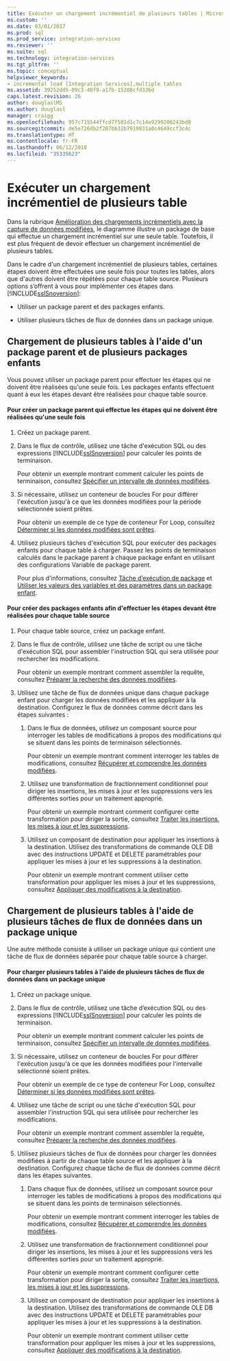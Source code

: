 ```yaml
---
title: Exécuter un chargement incrémentiel de plusieurs tables | Microsoft Docs
ms.custom: ''
ms.date: 03/01/2017
ms.prod: sql
ms.prod_service: integration-services
ms.reviewer: ''
ms.suite: sql
ms.technology: integration-services
ms.tgt_pltfrm: ''
ms.topic: conceptual
helpviewer_keywords:
- incremental load [Integration Services],multiple tables
ms.assetid: 39252dd5-09c3-46f9-a17b-15208cfd336d
caps.latest.revision: 26
author: douglaslMS
ms.author: douglasl
manager: craigg
ms.openlocfilehash: 957c715544ffcd7f581d1c7c14a9299206243bd8
ms.sourcegitcommit: de5e726db2f287bb32b7910831a0c4649ccf3c4c
ms.translationtype: HT
ms.contentlocale: fr-FR
ms.lasthandoff: 06/12/2018
ms.locfileid: "35335623"
---
```

# <a name="perform-an-incremental-load-of-multiple-tables"></a>Exécuter un chargement incrémentiel de plusieurs table
  Dans la rubrique [Amélioration des chargements incrémentiels avec la capture de données modifiées](../../integration-services/change-data-capture/change-data-capture-ssis.md), le diagramme illustre un package de base qui effectue un chargement incrémentiel sur une seule table. Toutefois, il est plus fréquent de devoir effectuer un chargement incrémentiel de plusieurs tables.  
  
 Dans le cadre d'un chargement incrémentiel de plusieurs tables, certaines étapes doivent être effectuées une seule fois pour toutes les tables, alors que d'autres doivent être répétées pour chaque table source. Plusieurs options s’offrent à vous pour implémenter ces étapes dans [!INCLUDE[ssISnoversion](../../includes/ssisnoversion-md.md)]:  
  
-   Utiliser un package parent et des packages enfants.  
  
-   Utiliser plusieurs tâches de flux de données dans un package unique.  
  
## <a name="loading-multiple-tables-by-using-a-parent-package-and-multiple-child-packages"></a>Chargement de plusieurs tables à l'aide d'un package parent et de plusieurs packages enfants  
 Vous pouvez utiliser un package parent pour effectuer les étapes qui ne doivent être réalisées qu'une seule fois. Les packages enfants effectuent quant à eux les étapes devant être réalisées pour chaque table source.  
  
#### <a name="to-create-a-parent-package-that-performs-those-steps-that-only-have-to-be-done-once"></a>Pour créer un package parent qui effectue les étapes qui ne doivent être réalisées qu'une seule fois  
  
1.  Créez un package parent.  
  
2.  Dans le flux de contrôle, utilisez une tâche d'exécution SQL ou des expressions [!INCLUDE[ssISnoversion](../../includes/ssisnoversion-md.md)] pour calculer les points de terminaison.  
  
     Pour obtenir un exemple montrant comment calculer les points de terminaison, consultez [Spécifier un intervalle de données modifiées](../../integration-services/change-data-capture/specify-an-interval-of-change-data.md).  
  
3.  Si nécessaire, utilisez un conteneur de boucles For pour différer l'exécution jusqu'à ce que les données modifiées pour la période sélectionnée soient prêtes.  
  
     Pour obtenir un exemple de ce type de conteneur For Loop, consultez [Déterminer si les données modifiées sont prêtes](../../integration-services/change-data-capture/determine-whether-the-change-data-is-ready.md).  
  
4.  Utilisez plusieurs tâches d'exécution SQL pour exécuter des packages enfants pour chaque table à charger. Passez les points de terminaison calculés dans le package parent à chaque package enfant en utilisant des configurations Variable de package parent.  
  
     Pour plus d’informations, consultez [Tâche d’exécution de package](../../integration-services/control-flow/execute-package-task.md) et [Utiliser les valeurs des variables et des paramètres dans un package enfant](../../integration-services/packages/legacy-package-deployment-ssis.md#child).  
  
#### <a name="to-create-child-packages-to-perform-those-steps-that-have-to-be-done-for-each-source-table"></a>Pour créer des packages enfants afin d'effectuer les étapes devant être réalisées pour chaque table source  
  
1.  Pour chaque table source, créez un package enfant.  
  
2.  Dans le flux de contrôle, utilisez une tâche de script ou une tâche d'exécution SQL pour assembler l'instruction SQL qui sera utilisée pour rechercher les modifications.  
  
     Pour obtenir un exemple montrant comment assembler la requête, consultez [Préparer la recherche des données modifiées](../../integration-services/change-data-capture/prepare-to-query-for-the-change-data.md).  
  
3.  Utilisez une tâche de flux de données unique dans chaque package enfant pour charger les données modifiées et les appliquer à la destination. Configurez le flux de données comme décrit dans les étapes suivantes :  
  
    1.  Dans le flux de données, utilisez un composant source pour interroger les tables de modifications à propos des modifications qui se situent dans les points de terminaison sélectionnés.  
  
         Pour obtenir un exemple montrant comment interroger les tables de modifications, consultez [Récupérer et comprendre les données modifiées](../../integration-services/change-data-capture/retrieve-and-understand-the-change-data.md).  
  
    2.  Utilisez une transformation de fractionnement conditionnel pour diriger les insertions, les mises à jour et les suppressions vers les différentes sorties pour un traitement approprié.  
  
         Pour obtenir un exemple montrant comment configurer cette transformation pour diriger la sortie, consultez [Traiter les insertions, les mises à jour et les suppressions](../../integration-services/change-data-capture/process-inserts-updates-and-deletes.md).  
  
    3.  Utilisez un composant de destination pour appliquer les insertions à la destination. Utilisez des transformations de commande OLE DB avec des instructions UPDATE et DELETE paramétrables pour appliquer les mises à jour et les suppressions à la destination.  
  
         Pour obtenir un exemple montrant comment utiliser cette transformation pour appliquer les mises à jour et les suppressions, consultez [Appliquer des modifications à la destination](../../integration-services/change-data-capture/apply-the-changes-to-the-destination.md).  
  
## <a name="loading-multiple-tables-by-using-multiple-data-flow-tasks-in-a-single-package"></a>Chargement de plusieurs tables à l'aide de plusieurs tâches de flux de données dans un package unique  
 Une autre méthode consiste à utiliser un package unique qui contient une tâche de flux de données séparée pour chaque table source à charger.  
  
#### <a name="to-load-multiple-tables-by-using-multiple-data-flow-tasks-in-a-single-package"></a>Pour charger plusieurs tables à l'aide de plusieurs tâches de flux de données dans un package unique  
  
1.  Créez un package unique.  
  
2.  Dans le flux de contrôle, utilisez une tâche d’exécution SQL ou des expressions [!INCLUDE[ssISnoversion](../../includes/ssisnoversion-md.md)] pour calculer les points de terminaison.  
  
     Pour obtenir un exemple montrant comment calculer les points de terminaison, consultez [Spécifier un intervalle de données modifiées](../../integration-services/change-data-capture/specify-an-interval-of-change-data.md).  
  
3.  Si nécessaire, utilisez un conteneur de boucles For pour différer l'exécution jusqu'à ce que les données modifiées pour l'intervalle sélectionné soient prêtes.  
  
     Pour obtenir un exemple de ce type de conteneur For Loop, consultez [Déterminer si les données modifiées sont prêtes](../../integration-services/change-data-capture/determine-whether-the-change-data-is-ready.md).  
  
4.  Utilisez une tâche de script ou une tâche d'exécution SQL pour assembler l'instruction SQL qui sera utilisée pour rechercher les modifications.  
  
     Pour obtenir un exemple montrant comment assembler la requête, consultez [Préparer la recherche des données modifiées](../../integration-services/change-data-capture/prepare-to-query-for-the-change-data.md).  
  
5.  Utilisez plusieurs tâches de flux de données pour charger les données modifiées à partir de chaque table source et les appliquer à la destination. Configurez chaque tâche de flux de données comme décrit dans les étapes suivantes.  
  
    1.  Dans chaque flux de données, utilisez un composant source pour interroger les tables de modifications à propos des modifications qui se situent dans les points de terminaison sélectionnés.  
  
         Pour obtenir un exemple montrant comment interroger les tables de modifications, consultez [Récupérer et comprendre les données modifiées](../../integration-services/change-data-capture/retrieve-and-understand-the-change-data.md).  
  
    2.  Utilisez une transformation de fractionnement conditionnel pour diriger les insertions, les mises à jour et les suppressions vers les différentes sorties pour un traitement approprié.  
  
         Pour obtenir un exemple montrant comment configurer cette transformation pour diriger la sortie, consultez [Traiter les insertions, les mises à jour et les suppressions](../../integration-services/change-data-capture/process-inserts-updates-and-deletes.md).  
  
    3.  Utilisez un composant de destination pour appliquer les insertions à la destination. Utilisez des transformations de commande OLE DB avec des instructions UPDATE et DELETE paramétrables pour appliquer les mises à jour et les suppressions à la destination.  
  
         Pour obtenir un exemple montrant comment utiliser cette transformation pour appliquer les mises à jour et les suppressions, consultez [Appliquer des modifications à la destination](../../integration-services/change-data-capture/apply-the-changes-to-the-destination.md).  
  
  
